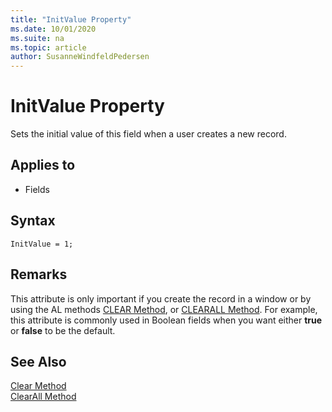```yaml
---
title: "InitValue Property"
ms.date: 10/01/2020
ms.suite: na
ms.topic: article
author: SusanneWindfeldPedersen
---
```


# InitValue Property

Sets the initial value of this field when a user creates a new record.  
  
## Applies to

- Fields

## Syntax

```AL
InitValue = 1;
```
 
## Remarks

This attribute is only important if you create the record in a window or by using the AL methods [CLEAR Method](../methods-auto/system/system-clear-joker-method.md), or [CLEARALL Method](../methods-auto/system/system-clearall-method.md). For example, this attribute is commonly used in Boolean fields when you want either **true** or **false** to be the default.  
  
## See Also

[Clear Method](../methods-auto/system/system-clear-joker-method.md)  
[ClearAll Method](../methods-auto/system/system-clearall-method.md)